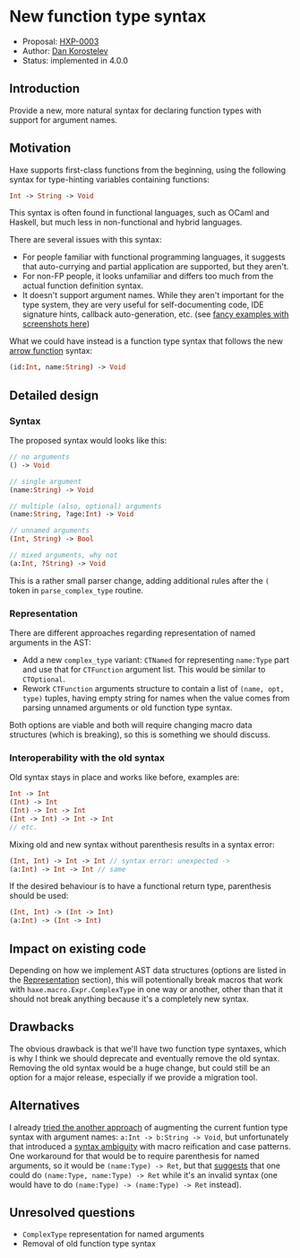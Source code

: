 # New function type syntax

* Proposal: [HXP-0003](0003-new-function-type.md)
* Author: [Dan Korostelev](https://github.com/nadako)
* Status: implemented in 4.0.0

## Introduction

Provide a new, more natural syntax for declaring function types with support for argument names.

## Motivation

Haxe supports first-class functions from the beginning, using the following syntax for type-hinting variables containing functions:

```haxe
Int -> String -> Void
```

This syntax is often found in functional languages, such as OCaml and Haskell, but much less in non-functional and hybrid languages.

There are several issues with this syntax:

 * For people familiar with functional programming languages, it suggests that auto-currying and partial application are supported, but they aren't.
 * For non-FP people, it looks unfamiliar and differs too much from the actual function definition syntax.
 * It doesn't support argument names. While they aren't important for the type system, they are very useful for self-documenting code, IDE signature hints, callback auto-generation, etc. (see [fancy examples with screenshots here](https://github.com/HaxeFoundation/haxe/pull/6428#issue-239976019))

What we could have instead is a function type syntax that follows the new [arrow function](https://github.com/HaxeFoundation/haxe-evolution/blob/master/proposals/0002-arrow-functions.md) syntax:

```haxe
(id:Int, name:String) -> Void
```

## Detailed design

### Syntax

The proposed syntax would looks like this:

```haxe
// no arguments
() -> Void

// single argument
(name:String) -> Void

// multiple (also, optional) arguments
(name:String, ?age:Int) -> Void

// unnamed arguments
(Int, String) -> Bool

// mixed arguments, why not
(a:Int, ?String) -> Void
```

This is a rather small parser change, adding additional rules after the `(` token in `parse_complex_type` routine.

### Representation

There are different approaches regarding representation of named arguments in the AST:

 * Add a new `complex_type` variant: `CTNamed` for representing `name:Type` part and use that for `CTFunction` argument list. This would be similar to `CTOptional`.
 * Rework `CTFunction` arguments structure to contain a list of `(name, opt, type)` tuples, having empty string for names when the value comes from parsing unnamed arguments or old function type syntax.

Both options are viable and both will require changing macro data structures (which is breaking), so this is something we should discuss.

### Interoperability with the old syntax

Old syntax stays in place and works like before, examples are:

```haxe
Int -> Int
(Int) -> Int
(Int) -> Int -> Int
(Int -> Int) -> Int -> Int
// etc.
```

Mixing old and new syntax without parenthesis results in a syntax error:

```haxe
(Int, Int) -> Int -> Int // syntax error: unexpected ->
(a:Int) -> Int -> Int // same
```

If the desired behaviour is to have a functional return type, parenthesis should be used:
```haxe
(Int, Int) -> (Int -> Int)
(a:Int) -> (Int -> Int)
```

## Impact on existing code

Depending on how we implement AST data structures (options are listed in the [Representation](#representation) section), this will potentionally break macros that work with `haxe.macro.Expr.ComplexType` in one way or another, other than that it should not break anything because it's a completely new syntax.

## Drawbacks

The obvious drawback is that we'll have two function type syntaxes, which is why I think we should deprecate and eventually remove the old syntax. Removing the old syntax would be a huge change, but could still be an option for a major release, especially if we provide a migration tool.

## Alternatives

I already [tried the another approach](https://github.com/HaxeFoundation/haxe/pull/6428) of augmenting the current funtion type syntax with argument names: `a:Int -> b:String -> Void`, but unfortunately that introduced a [syntax ambiguity](https://github.com/HaxeFoundation/haxe/issues/6433) with macro reification and case patterns. One workaround for that would be to require parenthesis for named arguments, so it would be `(name:Type) -> Ret`, but that [suggests](https://github.com/HaxeFoundation/haxe/pull/6428#issuecomment-312671102) that one could do `(name:Type, name:Type) -> Ret` while it's an invalid syntax (one would have to do `(name:Type) -> (name:Type) -> Ret` instead).

## Unresolved questions

 * `ComplexType` representation for named arguments
 * Removal of old function type syntax
